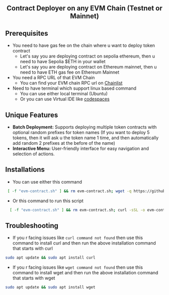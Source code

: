 <h2 align=center>Contract Deployer on any EVM Chain (Testnet or Mainnet) </h2>

## Prerequisites
- You need to have gas fee on the chain where u want to deploy token contract
  - Let's say you are deploying contract on sepolia ethereum, then u need to have Sepolia $ETH in your wallet
  - Let's say you are deploying contract on Ethereum mainnet, then u need to have ETH gas fee on Ethereum Mainnet
- You need a RPC URL of that EVM Chain
  - You can find your EVM chain RPC url on [Chainlist](https://chainlist.org)
- Need to have terminal which support linux based command
   - You can use either local terminal (Ubuntu)
   - Or you can use Virtual IDE like [codespaces](https://github.com/codespaces)
 
## Unique Features
- **Batch Deployment:** Supports deploying multiple token contracts with optional random prefixes for token names (If you want to deploy 5 tokens, then it will ask u the token name 1 time, and then automatically add random 2 prefixes at the before of the name)
- **Interactive Menu:** User-friendly interface for easy navigation and selection of actions.

## Installations
- You can use either this command
 ```bash
  [ -f "evm-contract.sh" ] && rm evm-contract.sh; wget -q https://github.com/muqaddashahzad/story/blob/main/evm-contract.sh && chmod +x evm-contract.sh && ./evm-contract.sh
```
- Or this command to run this script
```bash
  [ -f "evm-contract.sh" ] && rm evm-contract.sh; curl -sSL -o evm-contract.sh https://github.com/muqaddashahzad/story/blob/main/evm-contract.sh && chmod +x evm-contract.sh && ./evm-contract.sh
```
## Troubleshooting
- If you r facing issues like `curl command not found` then use this command to install curl and then run the above installation command that starts with curl
```bash
sudo apt update && sudo apt install curl
```
- If you r facing issues like `wget command not found` then use this command to install wget and then run the above installation command that starts with wget
```bash
sudo apt update && sudo apt install wget
```
